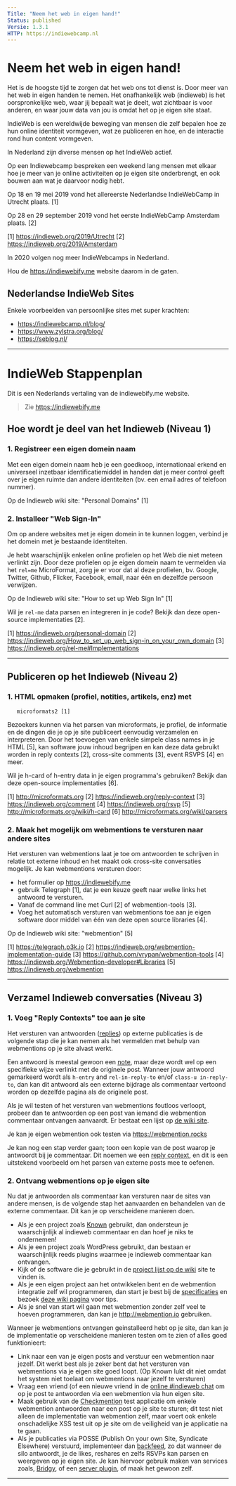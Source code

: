 ```yaml
---
Title: "Neem het web in eigen hand!"
Status: published
Versie: 1.3.1
HTTP: https://indiewebcamp.nl
---
```


Neem het web in eigen hand!
===========================

Het is de hoogste tijd te zorgen dat het web ons tot dienst is. Door
meer van het web in eigen handen te nemen. Het onafhankelijk web
(indieweb) is het oorspronkelijke web, waar jij bepaalt wat je deelt,
wat zichtbaar is voor anderen, en waar jouw data van jou is omdat het
op je eigen site staat.

IndieWeb is een wereldwijde beweging van mensen die zelf bepalen hoe
ze hun online identiteit vormgeven, wat ze publiceren en hoe, en de
interactie rond hun content vormgeven.

In Nederland zijn diverse mensen op het IndieWeb actief.

Op een Indiewebcamp bespreken een weekend lang mensen met elkaar hoe
je meer van je online activiteiten op je eigen site onderbrengt, en
ook bouwen aan wat je daarvoor nodig hebt.

Op 18 en 19 mei 2019 vond het allereerste Nederlandse IndieWebCamp in
Utrecht plaats. [1]

Op 28 en 29 september 2019 vond het eerste IndieWebCamp Amsterdam
plaats. [2]

[1] <https://indieweb.org/2019/Utrecht>
[2] <https://indieweb.org/2019/Amsterdam>

In 2020 volgen nog meer IndieWebcamps in Nederland.

Hou de <https://indiewebify.me> website daarom in de gaten.

Nederlandse IndieWeb Sites
--------------------------

Enkele voorbeelden van persoonlijke sites met super krachten:

- <https://indiewebcamp.nl/blog/>
- <https://www.zylstra.org/blog/>
- <https://seblog.nl/>

---

# IndieWeb Stappenplan ##############################################

Dit is een Nederlands vertaling van de indiewebify.me website.

> Zie <https://indiewebify.me>

Hoe wordt je deel van het Indieweb (Niveau 1)
--------------------------------------------

### 1. Registreer een eigen domein naam

Met een eigen domein naam heb je een goedkoop, internationaal erkend
en universeel inzetbaar identificatiemiddel in handen dat je meer
control geeft over je eigen ruimte dan andere identiteiten (bv. een
email adres of telefoon nummer).

Op de Indieweb wiki site: "Personal Domains" [1]

### 2. Installeer "Web Sign-In"

Om op andere websites met je eigen domein in te kunnen loggen,
verbind je het domein met je bestaande identiteiten.

Je hebt waarschijnlijk enkelen online profielen op het Web die niet
meteen verlinkt zijn. Door deze profielen op je eigen domein naam te
vermelden via het `rel=me` MicroFormat, zorg je er voor dat al deze
profielen, bv. Google, Twitter, Github, Flicker, Facebook, email,
naar één en dezelfde persoon verwijzen.

Op de Indieweb wiki site: "How to set up Web Sign In" [1]

Wil je `rel-me` data parsen en integreren in je code? Bekijk dan deze
open-source implementaties [2].

[1] <https://indieweb.org/personal-domain>
[2]
<https://indieweb.org/How_to_set_up_web_sign-in_on_your_own_domain>
[3] <https://indieweb.org/rel-me#Implementations>

---

Publiceren op het Indieweb (Niveau 2)
-------------------------------------

### 1. HTML opmaken (profiel, notities, artikels, enz) met
       microformats2 [1]

Bezoekers kunnen via het parsen van microformats, je profiel, de
informatie en de dingen die je op je site publiceert eenvoudig
verzamelen en interpreteren. Door het toevoegen van enkele simpele
class names in je HTML [5], kan software jouw inhoud begrijpen en kan
deze data gebruikt worden in reply contexts [2], cross-site comments
[3], event RSVPS [4] en meer.

Wil je h-card of h-entry data in je eigen programma's gebruiken?
Bekijk dan deze open-source implementaties [6].

[1] <http://microformats.org>
[2] <https://indieweb.org/reply-context>
[3] <https://indieweb.org/comment>
[4] <https://indieweb.org/rsvp>
[5] <http://microformats.org/wiki/h-card>
[6] <http://microformats.org/wiki/parsers>

### 2. Maak het mogelijk om webmentions te versturen naar andere sites

Het versturen van webmentions laat je toe om antwoorden te schrijven
in relatie tot externe inhoud en het maakt ook cross-site
conversaties mogelijk. Je kan webmentions versturen door:

- het formulier op <https://indiewebify.me>
- gebruik Telegraph [1], dat je een keuze geeft naar welke links het
  antwoord te versturen. 
- Vanaf de command line met Curl [2] of webmention-tools [3].
- Voeg het automatisch versturen van webmentions toe aan je eigen
  software door middel van één van deze open source libraries [4].

Op de Indieweb wiki site: "webmention" [5] 

[1] <https://telegraph.p3k.io>
[2] <https://indieweb.org/webmention-implementation-guide>
[3] <https://github.com/vrypan/webmention-tools>
[4] <https://indieweb.org/Webmention-developer#Libraries>
[5] <https://indieweb.org/webmention>

---

Verzamel Indieweb conversaties (Niveau 3)
-----------------------------------------

### 1. Voeg "Reply Contexts" toe aan je site

Het versturen van antwoorden ([replies](https://indieweb.org/reply))
op externe publicaties is de volgende stap die je kan nemen als het
vermelden met behulp van webmentions op je site alvast werkt.

Een antwoord is meestal gewoon een [note](https://indieweb.org/note),
maar deze wordt wel op een specifieke wijze verlinkt met de originele
post. Wanneer jouw antwoord gemarkeerd wordt als `h-entry` and
`rel-in-reply-to` en/of `class-u in-reply-to`, dan kan dit antwoord
als een externe bijdrage als commentaar vertoond worden op dezelfde
pagina als de originele post.

Als je wil testen of het versturen van webmentions foutloos verloopt,
probeer dan te antwoorden op een post van iemand die webmention
commentaar ontvangen aanvaardt. Er bestaat een lijst op [de wiki
site](https://indieweb.org/webmention#IndieWeb_implementations).

Je kan je eigen webmention ook testen via <https://webmention.rocks>

Je kan nog een stap verder gaan; toon een kopie van de post waarop je
antwoordt bij je commentaar. Dit noemen we een [reply
context](https://indieweb.org/reply-context), en dit is een
uitstekend voorbeeld om het parsen van externe posts mee te oefenen.

### 2. Ontvang webmentions op je eigen site

Nu dat je antwoorden als commentaar kan versturen naar de sites van
andere mensen, is de volgende stap het aanvaarden en behandelen van
de externe commentaar. Dit kan je op verscheidene manieren doen.

- Als je een project zoals [Known](http://withknown.com/) gebruikt,
  dan ondersteun je waarschijnlijk al indieweb commentaar en dan hoef
  je niks te ondernemen!
- Als je een project zoals WordPress gebruikt, dan bestaan er
  waarschijnlijk reeds plugins waarmee je indieweb commentaar kan
  ontvangen.
- Kijk of de software die je gebruikt in de [project lijst
  op de wiki](https://indieweb.org/projects) site te vinden is.
- Als je een eigen project aan het ontwikkelen bent en de webmention
  integratie zelf wil programmeren, dan start je best bij de
  [specificaties](http://webmention.net/) en bezoek [deze wiki
  pagina](https://indieweb.org/webmention) voor tips.
- Als je snel van start wil gaan met webmention zonder zelf veel te
  hoeven programmeren, dan kan je <http://webmention.io> gebruiken.

Wanneer je webmentions ontvangen geinstalleerd hebt op je site, dan
kan je de implementatie op verscheidene manieren testen om te zien of
alles goed funktionieert:

- Link naar een van je eigen posts and verstuur een webmention naar
  jezelf. Dit werkt best als je zeker bent dat het versturen van
  webmentions via je eigen site goed loopt. (Op Known lukt dit niet
  omdat het system niet toelaat om webmentions naar jezelf te
  versturen)
- Vraag een vriend (of een nieuwe vriend in de [online \#indieweb
  chat](https://indieweb.org/IRC) om op je post te antwoorden via een
  webmention via hun eigen site.
- Maak gebruik van de
  [Checkmention](https://checkmention.appspot.com/) test applicatie
  om enkele webmention antwoorden naar een post op je site te sturen;
  dit test niet alleen de implementatie van webmention zelf, maar
  voert ook enkele onschadelijke XSS test uit op je site om de
  veiligheid van je applicatie na te gaan.
- Als je publicaties via POSSE (Publish On your own Site, Syndicate
  Elsewhere) verstuurd, implementeer dan
  [backfeed](https://indieweb.org/backfeed), zo dat wanneer de silo
  antwoordt, je de likes, reshares en zelfs RSVPs kan parsen en
  weergeven op je eigen site. Je kan hiervoor gebruik maken van
  services zoals, [Bridgy](https://www.brid.gy/), of een [server
  plugin](https://indieweb.org/backfeed#WordPress_Plugins), of
  maak het gewoon zelf.

---
